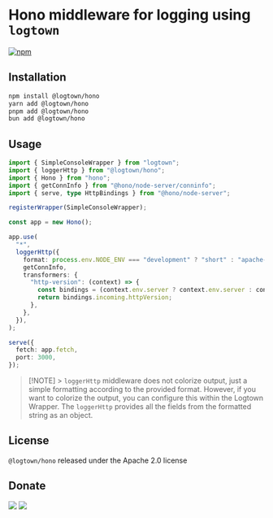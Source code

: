 # Hono middleware for logging using `logtown`

[![npm](https://img.shields.io/npm/v/@logtown/hono?color=0000ff&label=npm&labelColor=000)](https://npmjs.com/package/@logtown/hono)

## Installation

```bash
npm install @logtown/hono
yarn add @logtown/hono
pnpm add @logtown/hono
bun add @logtown/hono
```

## Usage

```typescript
import { SimpleConsoleWrapper } from "logtown";
import { loggerHttp } from "@logtown/hono";
import { Hono } from "hono";
import { getConnInfo } from "@hono/node-server/conninfo";
import { serve, type HttpBindings } from "@hono/node-server";

registerWrapper(SimpleConsoleWrapper);

const app = new Hono();

app.use(
  "*",
  loggerHttp({
    format: process.env.NODE_ENV === "development" ? "short" : "apache-common",
    getConnInfo,
    transformers: {
      "http-version": (context) => {
        const bindings = (context.env.server ? context.env.server : context.env) as HttpBindings;
        return bindings.incoming.httpVersion;
      },
    },
  }),
);

serve({
  fetch: app.fetch,
  port: 3000,
});
```

> [!NOTE] > `loggerHttp` middleware does not colorize output, just a simple formatting according to the provided format. However, if you want to colorize the output, you can configure this within the Logtown Wrapper. The `loggerHttp` provides all the fields from the formatted string as an object.

## License

`@logtown/hono` released under the Apache 2.0 license

## Donate

[![](https://img.shields.io/badge/patreon-donate-yellow.svg)](https://www.patreon.com/red_rabbit)
[![](https://img.shields.io/static/v1?label=UNITED24&message=support%20Ukraine&color=blue)](https://u24.gov.ua/)
